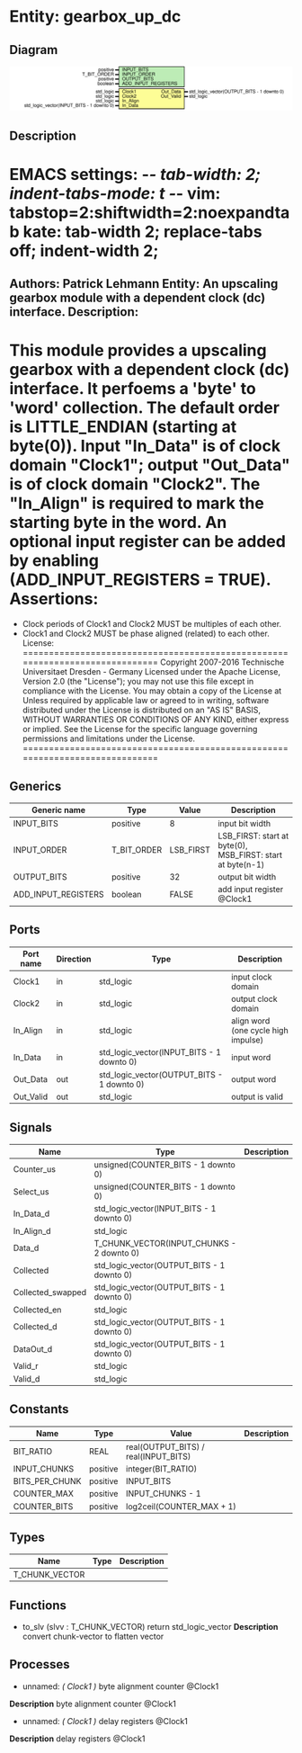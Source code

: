 # Entity: gearbox_up_dc
## Diagram
![Diagram](gearbox_up_dc.svg "Diagram")
## Description
EMACS settings: -*-  tab-width: 2; indent-tabs-mode: t -*-
vim: tabstop=2:shiftwidth=2:noexpandtab
kate: tab-width 2; replace-tabs off; indent-width 2;
=============================================================================
Authors:				 	Patrick Lehmann
Entity:				 	An upscaling gearbox module with a dependent clock (dc) interface.
Description:
-------------------------------------
This module provides a upscaling gearbox with a dependent clock (dc)
interface. It perfoems a 'byte' to 'word' collection. The default order is
LITTLE_ENDIAN (starting at byte(0)). Input "In_Data" is of clock domain
"Clock1"; output "Out_Data" is of clock domain "Clock2". The "In_Align"
is required to mark the starting byte in the word. An optional input
register can be added by enabling (ADD_INPUT_REGISTERS = TRUE).
Assertions:
===========
- Clock periods of Clock1 and Clock2 MUST be multiples of each other.
- Clock1 and Clock2 MUST be phase aligned (related) to each other.
License:
=============================================================================
Copyright 2007-2016 Technische Universitaet Dresden - Germany
Licensed under the Apache License, Version 2.0 (the "License");
you may not use this file except in compliance with the License.
You may obtain a copy of the License at
Unless required by applicable law or agreed to in writing, software
distributed under the License is distributed on an "AS IS" BASIS,
WITHOUT WARRANTIES OR CONDITIONS OF ANY KIND, either express or implied.
See the License for the specific language governing permissions and
limitations under the License.
=============================================================================
## Generics
| Generic name        | Type        | Value     | Description                                                |
| ------------------- | ----------- | --------- | ---------------------------------------------------------- |
| INPUT_BITS          | positive    | 8         | input bit width                                            |
| INPUT_ORDER         | T_BIT_ORDER | LSB_FIRST | LSB_FIRST: start at byte(0), MSB_FIRST: start at byte(n-1) |
| OUTPUT_BITS         | positive    | 32        | output bit width                                           |
| ADD_INPUT_REGISTERS | boolean     | FALSE     | add input register @Clock1                                 |
## Ports
| Port name | Direction | Type                                       | Description                         |
| --------- | --------- | ------------------------------------------ | ----------------------------------- |
| Clock1    | in        | std_logic                                  | input clock domain                  |
| Clock2    | in        | std_logic                                  | output clock domain                 |
| In_Align  | in        | std_logic                                  | align word (one cycle high impulse) |
| In_Data   | in        | std_logic_vector(INPUT_BITS - 1 downto 0)  | input word                          |
| Out_Data  | out       | std_logic_vector(OUTPUT_BITS - 1 downto 0) | output word                         |
| Out_Valid | out       | std_logic                                  | output is valid                     |
## Signals
| Name              | Type                                       | Description |
| ----------------- | ------------------------------------------ | ----------- |
| Counter_us        | unsigned(COUNTER_BITS - 1 downto 0)        |             |
| Select_us         | unsigned(COUNTER_BITS - 1 downto 0)        |             |
| In_Data_d         | std_logic_vector(INPUT_BITS - 1 downto 0)  |             |
| In_Align_d        | std_logic                                  |             |
| Data_d            | T_CHUNK_VECTOR(INPUT_CHUNKS - 2 downto 0)  |             |
| Collected         | std_logic_vector(OUTPUT_BITS - 1 downto 0) |             |
| Collected_swapped | std_logic_vector(OUTPUT_BITS - 1 downto 0) |             |
| Collected_en      | std_logic                                  |             |
| Collected_d       | std_logic_vector(OUTPUT_BITS - 1 downto 0) |             |
| DataOut_d         | std_logic_vector(OUTPUT_BITS - 1 downto 0) |             |
| Valid_r           | std_logic                                  |             |
| Valid_d           | std_logic                                  |             |
## Constants
| Name           | Type     | Value                                 | Description |
| -------------- | -------- | ------------------------------------- | ----------- |
| BIT_RATIO      | REAL     |  real(OUTPUT_BITS) / real(INPUT_BITS) |             |
| INPUT_CHUNKS   | positive |  integer(BIT_RATIO)                   |             |
| BITS_PER_CHUNK | positive |  INPUT_BITS                           |             |
| COUNTER_MAX    | positive |  INPUT_CHUNKS - 1                     |             |
| COUNTER_BITS   | positive |  log2ceil(COUNTER_MAX + 1)            |             |
## Types
| Name           | Type | Description |
| -------------- | ---- | ----------- |
| T_CHUNK_VECTOR |      |             |
## Functions
- to_slv <font id="function_arguments">(slvv : T_CHUNK_VECTOR)</font> <font id="function_return">return std_logic_vector</font>
**Description**
convert chunk-vector to flatten vector
## Processes
- unnamed: _( Clock1 )_
byte alignment counter @Clock1

**Description**
byte alignment counter @Clock1

- unnamed: _( Clock1 )_
delay registers @Clock1

**Description**
delay registers @Clock1

